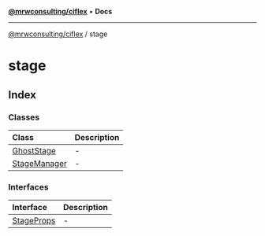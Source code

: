 [**@mrwconsulting/ciflex**](../README.md) • **Docs**

***

[@mrwconsulting/ciflex](../README.md) / stage

# stage

## Index

### Classes

| Class | Description |
| :------ | :------ |
| [GhostStage](classes/GhostStage.md) | - |
| [StageManager](classes/StageManager.md) | - |

### Interfaces

| Interface | Description |
| :------ | :------ |
| [StageProps](interfaces/StageProps.md) | - |
